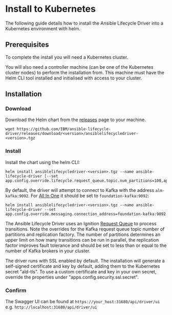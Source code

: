 # Install to Kubernetes

The following guide details how to install the Ansible Lifecycle Driver into a Kubernetes environment with helm.

## Prerequisites
To complete the install you will need a Kubernetes cluster.

You will also need a controller machine (can be one of the Kubernetes cluster nodes) to perform the installation from. This machine must have the Helm CLI tool installed and initialised with access to your cluster.

## Installation

### Download

Download the Helm chart from the [releases](https://github.com/IBM/ansible-lifecycle-driver/releases) page to your machine.

```
wget https://github.com/IBM/ansible-lifecycle-driver/releases/download/<version>/ansiblelifecycledriver-<version>.tgz
```

### Install 

Install the chart using the helm CLI:

```
helm install ansiblelifecycledriver-<version>.tgz --name ansible-lifecycle-driver [--set app.config.override.lifecycle.request_queue.topic.num_partitions=100,app.config.override.lifecycle.request_queue.topic.replication_factor=1]
```

By default, the driver will attempt to connect to Kafka with the address `alm-kafka:9092`.  For [All In One](https://github.com/accanto-systems/lm-allinone) it should be set to `foundation-kafka:9092`:

```
helm install ansiblelifecycledriver-<version>.tgz --name ansible-lifecycle-driver --set app.config.override.messaging.connection_address=foundation-kafka:9092
```

The Ansible Lifecycle Driver uses an Ignition [Request Queue](https://github.com/IBM/ignition/blob/master/docs/user-guide/framework/bootstrap-components/request_queue.md) to process transitions. Note the overrides for the Kafka request queue topic number of partitions and replication factory. The number of partitions determines an upper limit on how many transitions can be run in parallel, the replication factor improves fault tolerance and should be set to less than or equal to the number of Kafka brokers in your cluster.

The driver runs with SSL enabled by default. The installation will generate a self-signed certificate and key by default, adding them to the Kubernetes secret "ald-tls". To use a custom certificate and key in your own secret, override the properties under "apps.config.security.ssl.secret".

### Confirm

The Swagger UI can be found at `https://your_host:31680/api/driver/ui` e.g. `http://localhost:31680/api/driver/ui`
